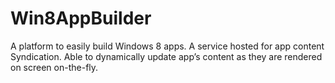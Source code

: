 Win8AppBuilder
==============

A platform to easily build Windows 8 apps. A service hosted for app content Syndication. Able to dynamically update app’s content as they are rendered on screen on-the-fly.
